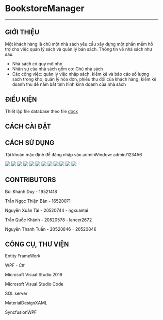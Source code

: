 # BookstoreManager
___

## GIỚI THIỆU

Một khách hàng là chủ một nhà sách yêu cầu xây dựng một phần mềm hỗ trợ cho việc quản lý sách và quản lý bán sách. Thông tin về nhà sách như sau:
 - Nhà sách có quy mô nhỏ
 - Nhân sự của nhà sách gồm có: Chủ nhà sách
 - Các công việc: quản lý việc nhập sách, kiểm kê và báo cáo số lượng sách trong kho; quản lý hóa đơn, phiếu thu đối của khách hàng; kiểm kê doanh thu để nắm bắt tình hình kinh doanh của nhà sách


## ĐIỀU KIỆN

Thiết lập file database theo file [docx](https://docs.google.com/document/d/1PZs5LXzQ9djPqGXLKHOuYiaMxjrOAHCR83ivGXwt-CI/edit)



## CÁCH CÀI ĐẶT



## CÁCH SỬ DỤNG

Tài khoản mặc định để đăng nhập vào adminWindow: admin/123456

<img src="BookstoreManager/How To Use/AppImages/mainWindow.png">
<img src="BookstoreManager/How To Use/AppImages/invoice.png">
<img src="BookstoreManager/How To Use/AppImages/receipts.png">
<img src="BookstoreManager/How To Use/AppImages/customers.png">
<img src="BookstoreManager/How To Use/AppImages/login.png">
<img src="BookstoreManager/How To Use/AppImages/account.png">
<img src="BookstoreManager/How To Use/AppImages/bookList.png">
<img src="BookstoreManager/How To Use/AppImages/bookType.png">
<img src="BookstoreManager/How To Use/AppImages/addBook.png">
<img src="BookstoreManager/How To Use/AppImages/debtReport.png">
<img src="BookstoreManager/How To Use/AppImages/inventoryReport.png">
<img src="BookstoreManager/How To Use/AppImages/regulation.png">


## CONTRIBUTORS 

Bùi Khánh Duy - 19521418

Trần Ngọc Thiện Bản - 16520071

Nguyễn Xuân Tài - 20520744 - ngxuantai

Trần Quốc Khánh - 20520578 - lancer2672

Nguyễn Thanh Tuấn - 20520846 - 20520846



## CÔNG CỤ, THƯ VIỆN

Entity FrameWork

WPF - C#

Microsoft Visual Studio 2019

Microsoft Visual Studio Code

SQL server

MaterialDesignXAML

SyncfusionWPF
